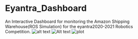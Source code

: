 # Eyantra_Dashboard
An Interactive Dashboard for monitoring the Amazon Shipping Warehouse(ROS Simulation) for the eyantra2020-2021 Robotics Competition.
![alt text](/home/vijayanandb/Pictures/readme.png?raw=true)
![Alt text](/home/vijayanandb/Pictures/readme.png?raw=true "Title")
![plot](./home/vijayanandb/Pictures/readme.png)
